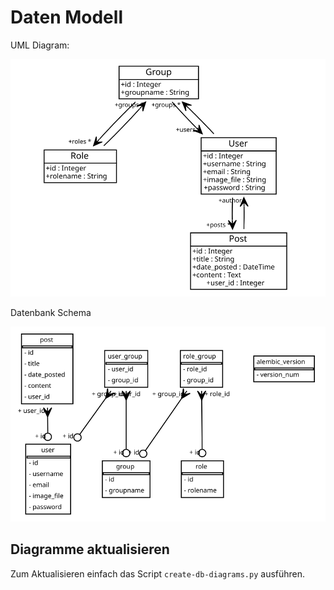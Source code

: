 # Daten Modell

UML Diagram:

![uml diagram](uml-diagram.svg)

Datenbank Schema

![model-diagram](model-diagram.svg)

## Diagramme aktualisieren

Zum Aktualisieren einfach das Script `create-db-diagrams.py` ausführen.
